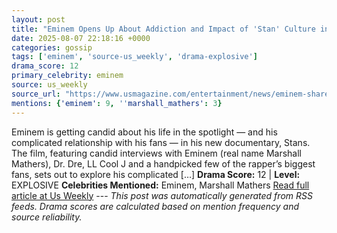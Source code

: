 ```yaml
---
layout: post
title: "Eminem Opens Up About Addiction and Impact of 'Stan' Culture in New Doc"
date: 2025-08-07 22:18:16 +0000
categories: gossip
tags: ['eminem', 'source-us_weekly', 'drama-explosive']
drama_score: 12
primary_celebrity: eminem
source: us_weekly
source_url: "https://www.usmagazine.com/entertainment/news/eminem-shares-addiction-and-stan-culture-struggles-in-new-doc/"
mentions: {'eminem': 9, ''marshall_mathers': 3}
---
```


Eminem is getting candid about his life in the spotlight — and his complicated relationship with his fans — in his new documentary, Stans. The film, featuring candid interviews with Eminem (real name Marshall Mathers), Dr. Dre, LL Cool J and a handpicked few of the rapper’s biggest fans, sets out to explore his complicated […] **Drama Score:** 12 | **Level:** EXPLOSIVE **Celebrities Mentioned:** Eminem, Marshall Mathers [Read full article at Us Weekly](https://www.usmagazine.com/entertainment/news/eminem-shares-addiction-and-stan-culture-struggles-in-new-doc/) --- *This post was automatically generated from RSS feeds. Drama scores are calculated based on mention frequency and source reliability.*